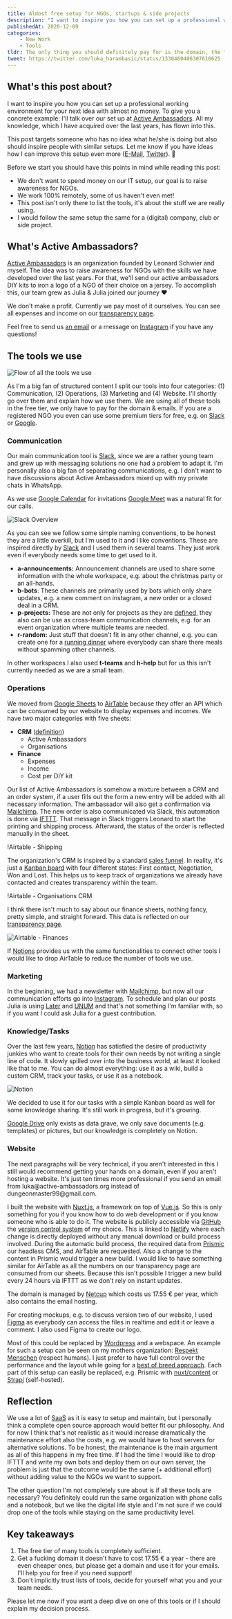 ```yaml
---
title: Almost free setup for NGOs, startups & side projects
description: "I want to inspire you how you can set up a professional working environment for your next idea with almost no money. To give you a concrete example: I'll talk over our set up at Active Ambassadors. All my knowledge, which I have acquired over the last years, has flown into this."
publishedAt: 2020-12-09
categories:
    - New Work
    - Tools
tldr: The only thing you should definitely pay for is the domain, the free levels of other services are more than enough to get you started. Use what you feel comfortable with. This post reflects only my personal preferences and can easily be transferred to other tools in the same area.
tweet: https://twitter.com/luka_harambasic/status/1336460406307610625
---
```


## What's this post about?

I want to inspire you how you can set up a professional working environment for your next idea with almost no money. To give you a concrete example: I'll talk over our set up at [Active Ambassadors](https://active-ambassadors.org). All my knowledge, which I have acquired over the last years, has flown into this.

This post targets someone who has no idea what he/she is doing but also should inspire people with similar setups. Let me know if you have ideas how I can improve this setup even more ([E-Mail](mailto:hi@harambasic.de), [Twitter](https://twitter.com/luka_harambasic)). 🙂

Before we start you should have this points in mind while reading this post:

- We don't want to spend money on our IT setup, our goal is to raise awareness for NGOs.
- We work 100% remotely, some of us haven't even met!
- This post isn't only there to list the tools, it's about the stuff we are really using.
- I would follow the same setup the same for a (digital) company, club or side project.

## What's Active Ambassadors?

[Active Ambassadors](https://active-ambassadors.org/) is an organization founded by Leonard Schwier and myself. The idea was to raise awareness for NGOs with the skills we have developed over the last years. For that, we'll send our active ambassadors DIY kits to iron a logo of a NGO of their choice on a jersey. To accomplish this, our team grew as Julia & Julia joined our journey ❤️

We don't make a profit. Currently we pay most of it ourselves. You can see all expenses and income on our [transparency page](https://active-ambassadors.org/transparency).

Feel free to send us [an email](mailto:luka@active-ambassadors.org) or a message on [Instagram](https://www.instagram.com/active_ambassadors/) if you have any questions!

## The tools we use

![Flow of all the tools we use](/posts/almost-free-setup-for-ngos-startups-and-side-projects/operations_flow.png)

As I'm a big fan of structured content I split our tools into four categories: (1) Communication, (2) Operations, (3) Marketing and (4) Website. I'll shortly go over them and explain how we use them. We are using all of these tools in the free tier, we only have to pay for the domain & emails. If you are a registered NGO you even can use some premium tiers for free, e.g. on [Slack](https://slack.com/intl/en-de/help/articles/204368833-Apply-for-the-Slack-for-Nonprofits-discount) or [Google](https://www.google.com/nonprofits/offerings/g-suite/).

### Communication

<base-meta-list-tools tools="Slack, Google Meet"></base-meta-list-tools>

Our main communication tool is [Slack](https://slack.com/intl/en-de/), since we are a rather young team and grew up with messaging solutions no one had a problem to adapt it. I'm personally also a big fan of separating communications, e.g. I don't want to have discussions about Active Ambassadors mixed up with my private chats in WhatsApp.

As we use [Google Calendar](https://calendar.google.com/) for invitations [Google Meet](https://meet.google.com/) was a natural fit for our calls.

![Slack Overview](/posts/almost-free-setup-for-ngos-startups-and-side-projects/slack.png)

As you can see we follow some simple naming conventions, to be honest they are a little overkill, but I'm used to it and I like conventions. These are inspired directly by [Slack](https://slack.com/intl/en-de/blog/collaboration/how-to-use-slack-channels-to-organize-your-work) and I used them in several teams. They just work even if everybody needs some time to get used to it.

- **a-announcements:** Announcement channels are used to share some information with the whole workspace, e.g. about the christmas party or an all-hands.
- **b-bots**: These channels are primarily used by bots which only share updates, e.g. a new comment on instagram, a new order or a closed deal in a CRM.
- **p-projects:** These are not only for projects as they are [defined](https://en.wikipedia.org/wiki/Project#Formal_definition_in_the_project-management_realm), they also can be use as cross-team communication channels, e.g. for an event organization where multiple teams are needed.
- **r-random:** Just stuff that doesn't fit in any other channel, e.g. you can create one for a [running dinner](https://en.wikipedia.org/wiki/Progressive_dinner) where everybody can share there meals without spamming other channels.

In other workspaces I also used **t-teams** and **h-help** but for us this isn't currently needed as we are a small team.

### Operations

<base-meta-list-tools tools="Airtable, IFTTT"></base-meta-list-tools>

We moved from [Google Sheets](https://www.google.com/sheets/about/) to [AirTable](https://airtable.com/) because they offer an API which can be consumed by our website to display expenses and incomes. We have two major categories with five sheets:

- **CRM** ([definition](https://en.wikipedia.org/wiki/Customer_relationship_management))
    - Active Ambassadors
    - Organisations
- **Finance**
    - Expenses
    - Income
    - Cost per DIY kit

Our list of Active Ambassadors is somehow a mixture between a CRM and an order system, if a user fills out the form a new entry will be added with all necessary information. The ambassador will also get a confirmation via [Mailchimp](https://mailchimp.com/). The new order is also communicated via Slack, this automation is done via [IFTTT](https://ifttt.com/home).  That message in Slack triggers Leonard to start the printing and shipping process. Afterward, the status of the order is reflected manually in the sheet.

!Airtable - Shipping[](/posts/almost-free-setup-for-ngos-startups-and-side-projects/airtable_shipping.png)

The organization's CRM is inspired by a standard [sales funnel](https://en.wikipedia.org/wiki/Purchase_funnel). In reality, it's just a [Kanban board](https://en.wikipedia.org/wiki/Kanban_board) with four different states: First contact, Negotiation, Won and Lost. This helps us to keep track of organizations we already have contacted and creates transparency within the team.

!Airtable - Organisations CRM[](/posts/almost-free-setup-for-ngos-startups-and-side-projects/airtable_organisations.png)

I think there isn't much to say about our finance sheets, nothing fancy, pretty simple, and straight forward. This data is reflected on our [transparency page](https://active-ambassadors.org/transparency).

![Airtable - Finances](/posts/almost-free-setup-for-ngos-startups-and-side-projects/airtable_finance.png)

If [Notions](https://www.notion.so/) provides us with the same functionalities to connect other tools I would like to drop AirTable to reduce the number of tools we use.

### Marketing

<base-meta-list-tools tools="Mailchimp, Later, UNUM"></base-meta-list-tools>

In the beginning, we had a newsletter with [Mailchimp](https://mailchimp.com/), but now all our communication efforts go into [Instagram](https://www.instagram.com/active_ambassadors/). To schedule and plan our posts Julia is using [Later](https://later.com/) and [UNUM](https://www.unum.la/) and that's not something I'm familiar with, so if you want I could ask Julia for a guest contribution.

### Knowledge/Tasks

<base-meta-list-tools tools="Notion, Google Drive"></base-meta-list-tools>

Over the last few years, [Notion](https://www.notion.so/) has satisfied the desire of productivity junkies who want to create tools for their own needs by not writing a single line of code. It slowly spilled over into the business world, at least it looked like that to me. You can do almost everything: use it as a wiki, build a custom CRM, track your tasks, or use it as a notebook.

![Notion](/posts/almost-free-setup-for-ngos-startups-and-side-projects/notion.png)

We decided to use it for our tasks with a simple Kanban board as well for some knowledge sharing. It's still work in progress, but it's growing.

[Google Drive](https://www.google.com/intl/en_zm/drive/) only exists as data grave, we only save documents (e.g. templates) or pictures, but our knowledge is completely on Notion.

### Website

<base-meta-list-tools tools="Nuxt.js, Netlify, Prismic, GitHub, Netcup, Figma"></base-meta-list-tools>

<base-callout>
The next paragraphs will be very technical, if you aren't interested in this I still would recommend getting your hands on a domain, even if you aren't hosting a website. It's just ten times more professional if you send an email from luka@active-ambassadors.org instead of dungeonmaster99@gmail.com.
</base-callout>

I built the website with [Nuxt.js,](https://nuxtjs.org/) a framework on top of [Vue.js](https://vuejs.org/). So this is only something for you if you know how to do web development or if you know someone who is able to do it. The website is publicly accessible via [GitHub](https://github.com/) the [version control system](https://en.wikipedia.org/wiki/Version_control) of my choice. This is linked to [Netlify](https://www.netlify.com/) where each change is directly deployed without any manual download or build process involved. During the automatic build process, the required data from [Prismic](https://prismic.io/) our headless CMS, and AirTable are requested. Also a change to the content in Prismic would trigger a new build. I would like to have something similar for AirTable as all the numbers on our transparency page are consumed from our sheets. Because this isn't possible I trigger a new build every 24 hours via IFTTT as we don't rely on instant updates.

The domain is managed by [Netcup](https://www.netcup.de/) which costs us 17.55 € per year, which also contains the email hosting.

For creating mockups, e.g. to discuss version two of our website, I used [Figma](https://www.figma.com/) as everybody can access the files in realtime and edit it or leave a comment. I also used Figma to create our logo.

Most of this could be replaced by [Wordpress](https://wordpress.com/) and a webspace. An example for such a setup can be seen on my mothers organization: [Respekt Menschen](http://home.respekt-menschen.de/) (respect humans). I just prefer to have full control over the performance and the layout while going for a [best of breed approach](https://www.gartner.com/en/information-technology/glossary/best-of-breed). Each part of this setup can easily be replaced, e.g. Prismic with [nuxt/content](https://content.nuxtjs.org/) or [Strapi](https://strapi.io/) (self-hosted).

## Reflection

We use a lot of [SaaS](https://en.wikipedia.org/wiki/Software_as_a_service) as it is easy to setup and maintain, but I personally think a complete open source approach would better fit our philosophy. And for now I think that's not realistic as it would increase dramatically the maintenance effort also the costs, e.g. we would have to host servers for alternative solutions. To be honest, the maintenance is the main argument as all of this happens in my free time. If I had the time I would like to drop IFTTT and write my own bots and deploy them on our own server, the problem is just that the outcome would be the same (+ additional effort) without adding value to the NGOs we want to support.

The other question I'm not completely sure about is if all these tools are necessary? You definitely could run the same organization with phone calls and a notebook, but we like the digital life style and I'm not sure if we could drop one of the tools while staying on the same productivity level.

## Key takeaways

1. The free tier of many tools is completely sufficient.
2. Get a fucking domain it doesn't have to cost 17.55 € a year - there are even cheaper ones, but please get a domain and use it for your emails. I'll help you for free if you need support!
3. Don't implicitly trust lists of tools, decide for yourself what you and your team needs.

<base-thanks>
    Please let me now if you want a deep dive on one of this tools or if I should explain my decision process.
</base-thanks>
